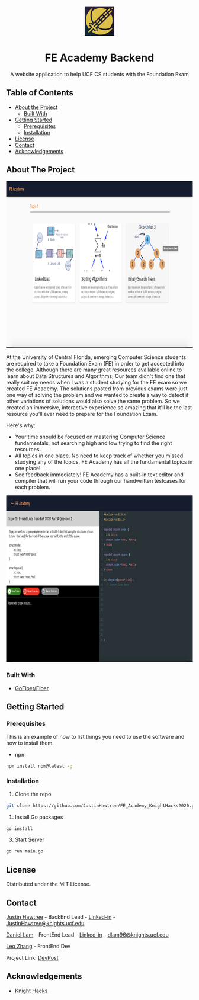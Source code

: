 <!--
*** Thanks for checking out this README Template. If you have a suggestion that would
*** make this better, please fork the repo and create a pull request or simply open
*** an issue with the tag "enhancement".
*** Thanks again! Now go create something AMAZING! :D
-->


<!-- PROJECT LOGO -->
<br />
<p align="center">
  <a href="https://knighthacks.org/">
    <img src="images/logo.png" alt="Logo" width="80" height="80">
  </a>

  <h1 align="center">FE Academy Backend</h1>

  <p align="center">
    A website application to help UCF CS students with the Foundation Exam
    <br />
  </p>
</p>



<!-- TABLE OF CONTENTS -->
## Table of Contents

* [About the Project](#about-the-project)
  * [Built With](#built-with)
* [Getting Started](#getting-started)
  * [Prerequisites](#prerequisites)
  * [Installation](#installation)
* [License](#license)
* [Contact](#contact)
* [Acknowledgements](#acknowledgements)



<!-- ABOUT THE PROJECT -->
## About The Project
<p align="center">
  <a href="https://github.com/JustinHawtree/FE_Academy_KnightHacks2020">
    <img src="images/demo1.png" alt="Logo" width="1000" height="450">
  </a>
</p>
At the University of Central Florida, emerging Computer Science students are required to take a Foundation Exam (FE) in order to get accepted into the college. Although there are many great resources available online to learn about Data Structures and Algorithms, Our team didn't find one that really suit my needs when I was a student studying for the FE exam so we created FE Academy. The solutions posted from previous exams were just one way of solving the problem and we wanted to create a way to detect if other variations of solutions would also solve the same problem. So we created an immersive, interactive experience so amazing that it'll be the last resource you'll ever need to prepare for the Foundation Exam.

Here's why:
* Your time should be focused on mastering Computer Science fundamentals, not searching high and low trying to find the right resources.
* All topics in one place. No need to keep track of whether you missed studying any of the topics, FE Academy has all the fundamental topics in one place!
* See feedback immediately! FE Academy has a built-in text editor and compiler that will run your code through our handwritten testcases for each problem.

<p align="center">
  <a href="https://github.com/JustinHawtree/FE_Academy_KnightHacks2020">
    <img src="images/demo2.png" alt="Logo" width="1000" height="450">
  </a>
</p>

### Built With
* [GoFiber/Fiber](https://github.com/gofiber/fiber)



<!-- GETTING STARTED -->
## Getting Started

### Prerequisites

This is an example of how to list things you need to use the software and how to install them.
* npm
```sh
npm install npm@latest -g
```

### Installation


1. Clone the repo
```sh
git clone https://github.com/JustinHawtree/FE_Academy_KnightHacks2020.git
```
1. Install Go packages
```sh
go install
```
3. Start Server
```sh
go run main.go
```

<!-- LICENSE -->
## License

Distributed under the MIT License.



<!-- CONTACT -->
## Contact

[Justin Hawtree](https://github.com/JustinHawtree) - BackEnd Lead - [Linked-in](https://www.linkedin.com/in/justin-hawtree/) - JustinHawtree@knights.ucf.edu

[Daniel Lam](https://github.com/dlam96) - FrontEnd Lead - [Linked-in](https://www.linkedin.com/in/dlam96/) - dlam96@knights.ucf.edu

[Leo Zhang](https://github.com/leozhang1) - FrontEnd Dev

Project Link: [DevPost](https://devpost.com/software/fe-academy?ref_content=user-portfolio&ref_feature=in_progress)



<!-- ACKNOWLEDGEMENTS -->
## Acknowledgements
* [Knight Hacks](https://knighthacks.org/)






<!-- MARKDOWN LINKS & IMAGES -->
<!-- https://www.markdownguide.org/basic-syntax/#reference-style-links -->
[contributors-shield]: https://img.shields.io/github/contributors/othneildrew/Best-README-Template.svg?style=flat-square
[contributors-url]: https://github.com/othneildrew/Best-README-Template/graphs/contributors
[forks-shield]: https://img.shields.io/github/forks/othneildrew/Best-README-Template.svg?style=flat-square
[forks-url]: https://github.com/othneildrew/Best-README-Template/network/members
[stars-shield]: https://img.shields.io/github/stars/othneildrew/Best-README-Template.svg?style=flat-square
[stars-url]: https://github.com/othneildrew/Best-README-Template/stargazers
[issues-shield]: https://img.shields.io/github/issues/othneildrew/Best-README-Template.svg?style=flat-square
[issues-url]: https://github.com/othneildrew/Best-README-Template/issues
[license-shield]: https://img.shields.io/github/license/othneildrew/Best-README-Template.svg?style=flat-square
[license-url]: https://github.com/othneildrew/Best-README-Template/blob/master/LICENSE.txt
[linkedin-shield]: https://img.shields.io/badge/-LinkedIn-black.svg?style=flat-square&logo=linkedin&colorB=555
[linkedin-url]: https://linkedin.com/in/othneildrew
[product-screenshot]: images/screenshot.png
